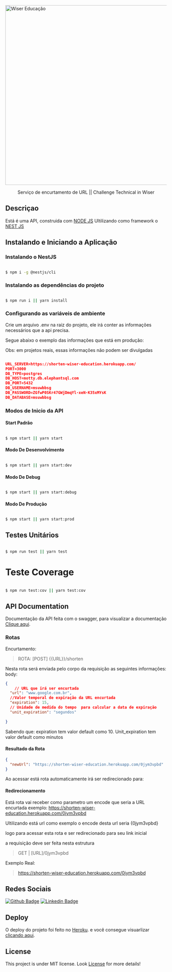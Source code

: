 
<p  align="center">

<a  href="https://wisereducacao.com/"  target="blank"><img  src="https://wisereducacao.com/images/logo-wiser.png"  width="560"  alt="Wiser Educação"  /></a>

</p>

  

<p  align="center">Serviço de encurtamento de URL || Challenge Technical in Wiser </p>

  

## Descriçao

  

Está é uma API, construida com [NODE JS](https://nodejs.org/en/) Ultilizando como framework o [NEST JS](https://nestjs.com/)

  

## Instalando e Iniciando a Aplicação

  
### Instalando o NestJS 
```bash

$ npm i -g @nestjs/cli

```
### Instalando as dependências do projeto 
```bash

$ npm run i || yarn install

```

### Configurando as variáveis de ambiente 
Crie um arquivo .env na raiz do projeto, ele irá conter as informações necessários que a api precisa.

Segue abaixo o exemplo das informações que está em produção:

Obs: em projetos reais, essas informações não podem ser divulgadas
```json

URL_SERVER=https://shorten-wiser-education.herokuapp.com/
PORT=3000
DB_TYPE=postgres
DB_HOST=motty.db.elephantsql.com
DB_PORT=5432
DB_USERNAME=msuwbbsg
DB_PASSWORD=ZGfwP0SKr47GWjDmqYl-xeN-K35xMYsK
DB_DATABASE=msuwbbsg


```

### Modos de Inicio da API

#### Start Padrão
```bash

$ npm start || yarn start

```

#### Modo De Desenvolvimento

```bash

$ npm start || yarn start:dev

```

#### Modo De Debug
```bash

$ npm start || yarn start:debug

```

#### Modo De Produção
```bash

$ npm start || yarn start:prod

```


  

## Testes Unitários

  

```bash

$ npm run test || yarn test

```
  

# Teste Coverage
```bash

$ npm run test:cov || yarn test:cov

```

  

## API Documentation

  

Documentação da API feita com o swagger, para visualizar a documentação [Clique aqui](https://shorten-wiser-education.herokuapp.com/docs).

### Rotas

Encurtamento:


>ROTA: [POST] {{URL}}/shorten 

Nesta rota será enviada pelo corpo da requisição as seguintes informações:
body:
```json
{
	// URL que irá ser encurtada
  "url": "www.google.com.br", 
  //Valor temporal de expiração da URL encurtada
  "expiration": 15,  
  // Unidade de medida do tempo  para calcular a data de expiração
  "unit_expiration": "segundos"
  
}

```
Sabendo que:
expiration tem valor default como 10.
Unit_expiration tem valor default como minutos

#### Resultado da Rota
```json
{
  "newUrl": "https://shorten-wiser-education.herokuapp.com/0jym3vpbd"
}

```

Ao acessar está rota automaticamente irá ser redirecionado para:

#### Redirecionamento

Está rota vai receber como parametro um encode que seria a URL encurtada
exemplo: 
https://shorten-wiser-education.herokuapp.com/0jym3vpbd

Ultilizando está url como exemplo o encode desta url seria {0jym3vpbd}

logo para acessar esta rota e ser redirecionado para seu link inicial

a requisição deve ser feita nesta estrutura


>GET |  [URL]/0jym3vpbd 

Exemplo Real:
> https://shorten-wiser-education.herokuapp.com/0jym3vpbd


## Redes Sociais

  

[![Github Badge](https://img.shields.io/badge/-Github-000?style=flat-square&logo=Github&logoColor=white&link=https://github.com/RabeloJunior105)](https://github.com/RabeloJunior105) [![Linkedin Badge](https://img.shields.io/badge/-LinkedIn-blue?style=flat-square&logo=Linkedin&logoColor=white&link=https://www.linkedin.com/in/junior-rabelo-04b744185/)](https://www.linkedin.com/in/junior-rabelo-04b744185/)


  

## Deploy

  

O deploy do projeto foi feito no [Heroku](https://heroku.com). e você consegue visuarlizar  [clicando aqui](https://shorten-wiser-education.herokuapp.com/).

  

## License

  

This project is under MIT license. Look [License](LICENSE) for more details!
